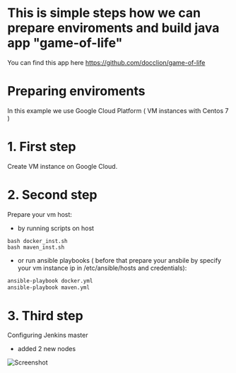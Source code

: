 # This is simple steps how we can prepare enviroments and build java app "game-of-life"


You can find this app here https://github.com/docclion/game-of-life

# Preparing enviroments
In this example we use Google Cloud Platform ( VM instances with Centos 7 )

# 1. First step
Create VM instance on Google Cloud.

# 2. Second step
Prepare your vm host:
 - by running scripts on host 
 ```bassh
 bash docker_inst.sh 
 bash maven_inst.sh
 ```
 
 - or run ansible playbooks ( before that prepare your ansbile by specify your vm instance ip in /etc/ansible/hosts and credentials): 
 ```bash
 ansible-playbook docker.yml 
 ansible-playbook maven.yml
 ```
 
 # 3. Third step
 
 Configuring Jenkins master
  - added 2 new nodes
  
 ![Screenshot](screenshot.png) 
  

